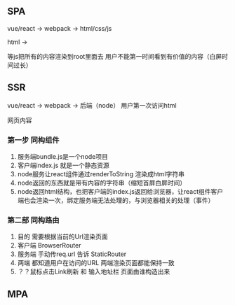 ## SPA
vue/react -> webpack -> html/css/js

html -> <div id="root"></div>
等js把所有的内容渲染到root里面去
用户不能第一时间看到有价值的内容（白屏时间过长）
## SSR
vue/react -> webpack -> 后端（node）
用户第一次访问html<div id="root" >网页内容</div>

### 第一步 同构组件
1. 服务端bundle.js是一个node项目
2. 客户端index.js 就是一个静态资源
3. node服务让react组件通过renderToString 渲染成html字符串
4. node返回的东西就是带有内容的字符串（缩短首屏白屏时间）
5. node返回html结构，也把客户端的index.js返回给浏览器，让react组件客户端也会渲染一次，绑定服务端无法处理的，与浏览器相关的处理（事件）

### 第二部 同构路由
1. 目的 需要根据当前的Url渲染页面
2. 客户端 BrowserRouter
3. 服务端 手动传req.url 告诉 StaticRouter
4. 两端 都知道用户在访问的URL 两端渲染页面都能保持一致
5. ？？鼠标点击Link刷新 和 输入地址栏 页面由谁构造出来

## MPA


